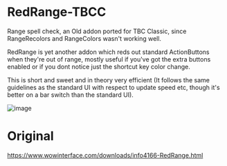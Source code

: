 # RedRange-TBCC
Range spell check, an Old addon ported for TBC Classic, since RangeRecolors and RangeColors wasn't working well.

RedRange is yet another addon which reds out standard ActionButtons when they're out of range, mostly useful if you've got the extra buttons enabled or if you dont notice just the shortcut key color change.

This is short and sweet and in theory very efficient (It follows the same guidelines as the standard UI with respect to update speed etc, though it's better on a bar switch than the standard UI).

![image](https://user-images.githubusercontent.com/85767653/124335914-47263700-db9c-11eb-92ba-6a94cb2a1bf6.png)


# Original
https://www.wowinterface.com/downloads/info4166-RedRange.html
